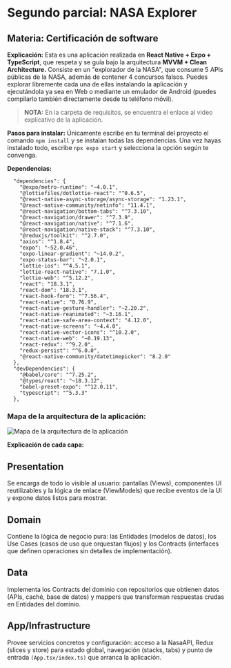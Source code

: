 # Segundo parcial: NASA Explorer
## Materia: Certificación de software

**Explicación:** Esta es una aplicación realizada en **React Native + Expo + TypeScript**, que respeta y se guía bajo la arquitectura **MVVM + Clean Architecture.** Consiste en un "explorador de la NASA", que consume 5 APIs públicas de la NASA, además de contener 4 concursos falsos. Puedes explorar libremente cada una de ellas instalando la aplicación y ejecutándola ya sea en Web o mediante un emulador de Android (puedes compilarlo también directamente desde tu teléfono móvil).
> **NOTA:** En la carpeta de requisitos, se encuentra el enlace al video explicativo de la aplicación.

**Pasos para instalar:** Únicamente escribe en tu terminal del proyecto el comando ```npm install``` y se instalan todas las dependencias. Una vez hayas instalado todo, escribe ```npx expo start``` y selecciona la opción según te convenga.

**Dependencias:**
```
  "dependencies": {
    "@expo/metro-runtime": "~4.0.1",
    "@lottiefiles/dotlottie-react": "^0.6.5",
    "@react-native-async-storage/async-storage": "1.23.1",
    "@react-native-community/netinfo": "11.4.1",
    "@react-navigation/bottom-tabs": "^7.3.10",
    "@react-navigation/drawer": "^7.3.9",
    "@react-navigation/native": "^7.1.6",
    "@react-navigation/native-stack": "^7.3.10",
    "@reduxjs/toolkit": "^2.7.0",
    "axios": "^1.8.4",
    "expo": "~52.0.46",
    "expo-linear-gradient": "~14.0.2",
    "expo-status-bar": "~2.0.1",
    "lottie-ios": "^4.5.1",
    "lottie-react-native": "7.1.0",
    "lottie-web": "^5.12.2",
    "react": "18.3.1",
    "react-dom": "18.3.1",
    "react-hook-form": "^7.56.4",
    "react-native": "0.76.9",
    "react-native-gesture-handler": "~2.20.2",
    "react-native-reanimated": "~3.16.1",
    "react-native-safe-area-context": "4.12.0",
    "react-native-screens": "~4.4.0",
    "react-native-vector-icons": "^10.2.0",
    "react-native-web": "~0.19.13",
    "react-redux": "^9.2.0",
    "redux-persist": "^6.0.0",
    "@react-native-community/datetimepicker": "8.2.0"
  },
  "devDependencies": {
    "@babel/core": "^7.25.2",
    "@types/react": "~18.3.12",
    "babel-preset-expo": "^12.0.11",
    "typescript": "^5.3.3"
  },
```

### Mapa de la arquitectura de la aplicación:
![Mapa de la arquitectura de la aplicación](https://github.com/user-attachments/assets/cb835095-3376-4451-b8fc-a8ded1a7beea)


**Explicación de cada capa:**
## Presentation
Se encarga de todo lo visible al usuario: pantallas (Views), componentes UI reutilizables y la lógica de enlace (ViewModels) que recibe eventos de la UI y expone datos listos para mostrar.

## Domain
Contiene la lógica de negocio pura: las Entidades (modelos de datos), los Use Cases (casos de uso que orquestan flujos) y los Contracts (interfaces que definen operaciones sin detalles de implementación).

## Data
Implementa los Contracts del dominio con repositorios que obtienen datos (APIs, caché, base de datos) y mappers que transforman respuestas crudas en Entidades del dominio.

## App/Infrastructure
Provee servicios concretos y configuración: acceso a la NasaAPI, Redux (slices y store) para estado global, navegación (stacks, tabs) y punto de entrada ```(App.tsx/index.ts)``` que arranca la aplicación.
